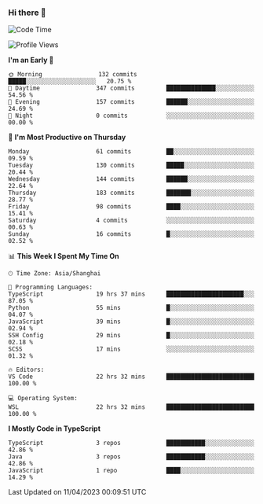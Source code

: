 ### Hi there 👋

<!--
**waynelwz/waynelwz** is a ✨ _special_ ✨ repository because its `README.md` (this file) appears on your GitHub profile.

Here are some ideas to get you started:

- 🔭 I’m currently working on ...
- 🌱 I’m currently learning ...
- 👯 I’m looking to collaborate on ...
- 🤔 I’m looking for help with ...
- 💬 Ask me about ...
- 📫 How to reach me: ...
- 😄 Pronouns: ...
- ⚡ Fun fact: ...
-->

<!--START_SECTION:waka-->
![Code Time](http://img.shields.io/badge/Code%20Time-1%2C250%20hrs%2053%20mins-blue)

![Profile Views](http://img.shields.io/badge/Profile%20Views-0-blue)

**I'm an Early 🐤** 

```text
🌞 Morning                132 commits         █████░░░░░░░░░░░░░░░░░░░░   20.75 % 
🌆 Daytime                347 commits         ██████████████░░░░░░░░░░░   54.56 % 
🌃 Evening                157 commits         ██████░░░░░░░░░░░░░░░░░░░   24.69 % 
🌙 Night                  0 commits           ░░░░░░░░░░░░░░░░░░░░░░░░░   00.00 % 
```
📅 **I'm Most Productive on Thursday** 

```text
Monday                   61 commits          ██░░░░░░░░░░░░░░░░░░░░░░░   09.59 % 
Tuesday                  130 commits         █████░░░░░░░░░░░░░░░░░░░░   20.44 % 
Wednesday                144 commits         ██████░░░░░░░░░░░░░░░░░░░   22.64 % 
Thursday                 183 commits         ███████░░░░░░░░░░░░░░░░░░   28.77 % 
Friday                   98 commits          ████░░░░░░░░░░░░░░░░░░░░░   15.41 % 
Saturday                 4 commits           ░░░░░░░░░░░░░░░░░░░░░░░░░   00.63 % 
Sunday                   16 commits          █░░░░░░░░░░░░░░░░░░░░░░░░   02.52 % 
```


📊 **This Week I Spent My Time On** 

```text
🕑︎ Time Zone: Asia/Shanghai

💬 Programming Languages: 
TypeScript               19 hrs 37 mins      ██████████████████████░░░   87.05 % 
Python                   55 mins             █░░░░░░░░░░░░░░░░░░░░░░░░   04.07 % 
JavaScript               39 mins             █░░░░░░░░░░░░░░░░░░░░░░░░   02.94 % 
SSH Config               29 mins             █░░░░░░░░░░░░░░░░░░░░░░░░   02.18 % 
SCSS                     17 mins             ░░░░░░░░░░░░░░░░░░░░░░░░░   01.32 % 

🔥 Editors: 
VS Code                  22 hrs 32 mins      █████████████████████████   100.00 % 

💻 Operating System: 
WSL                      22 hrs 32 mins      █████████████████████████   100.00 % 
```

**I Mostly Code in TypeScript** 

```text
TypeScript               3 repos             ███████████░░░░░░░░░░░░░░   42.86 % 
Java                     3 repos             ███████████░░░░░░░░░░░░░░   42.86 % 
JavaScript               1 repo              ████░░░░░░░░░░░░░░░░░░░░░   14.29 % 
```




 Last Updated on 11/04/2023 00:09:51 UTC
<!--END_SECTION:waka-->
